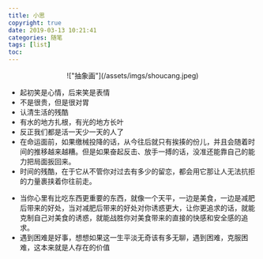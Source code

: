 ```yaml
---
title: 小思
copyright: true
date: 2019-03-13 10:21:41
categories: 随笔
tags: [list]
toc:
---
```


<center>!["抽象画"](/assets/imgs/shoucang.jpeg)</center> 
<!--more-->

* 起初笑是心情，后来笑是表情
* 不是很贵，但是很对胃
* 认清生活的残酷
* 有水的地方扎根，有光的地方长叶
* 反正我们都是活一天少一天的人了
* 在命运面前，如果缴械投降的话，从今往后就只有挨揍的份儿，并且会随着时间的推移越来越糟。但是如果奋起反击、放手一搏的话，没准还能靠自己的能力把局面扳回来。
* 时间的残酷，在于它从不管你对过去有多少的留恋，都会用它那让人无法抗拒的力量裹挟着你往前走。
<!--当每天上班和上坟一样，感觉是去祭奠我这还没逝去但我深知终将逝去，并且会和昨天、前天一样，和逝去没什么两样的今天，谁还不是过一天少一天的人了呢，生活不止一种活法，任何生活的标准都不该是你生活的标准，你该随着点自己的内心，不应该因为任何其他人的评判标准影响你选择如果过你的一生，都是第一次活，并且就活这一次，人生苦短，何必如此为难自己呢-->
* 当你心里有比吃东西更重要的东西，就像一个天平，一边是美食，一边是减肥后带来的好处，当对减肥后带来的好处对你诱惑更大，让你更追求的话，就能克制自己对美食的诱惑，就能战胜你对美食带来的直接的快感和安全感的追求。
* 遇到困难是好事，想想如果这一生平淡无奇该有多无聊，遇到困难，克服困难，这本来就是人存在的价值
